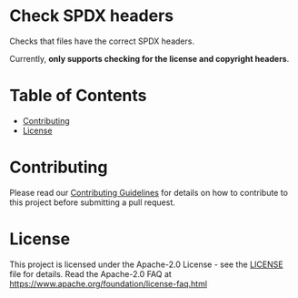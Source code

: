 # Check SPDX headers

Checks that files have the correct SPDX headers.

Currently, __only supports checking for the license and copyright headers__.

# Table of Contents

- [Contributing](#contributing)
- [License](#license)

# Contributing

Please read our [Contributing Guidelines](./.github/CONTRIBUTING.md) for details on how to contribute to this project before submitting a pull request.

# License

This project is licensed under the Apache-2.0 License - see the [LICENSE](./LICENSE) file for details. Read the Apache-2.0 FAQ at https://www.apache.org/foundation/license-faq.html

